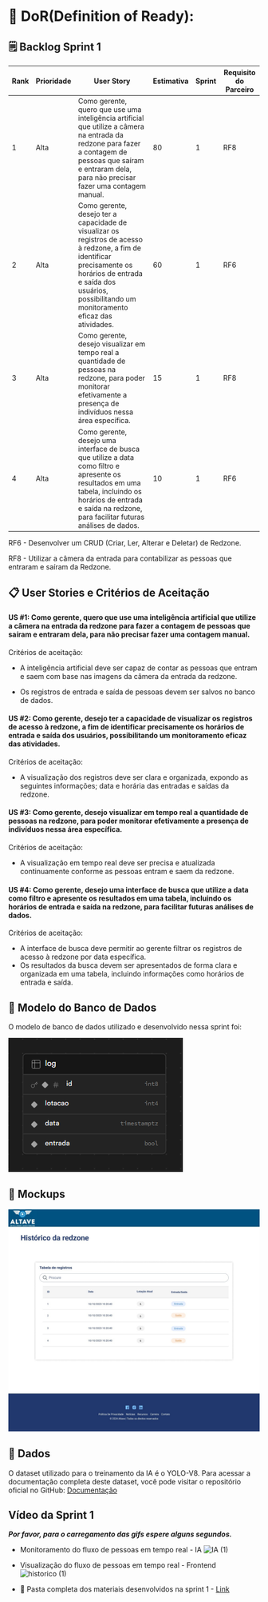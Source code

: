 
# 📃 DoR(Definition of Ready):

## 🗒️ Backlog Sprint 1 
| Rank | Prioridade | User Story | Estimativa |Sprint | Requisito do Parceiro |
|--- |--- |--- |--- |--- | --- |
| 1 | Alta | Como gerente, quero que use uma inteligência artificial que utilize a câmera na entrada da redzone para fazer a contagem de pessoas que saíram e entraram dela, para não precisar fazer uma contagem manual. | 80 | 1 | RF8 |
| 2 | Alta | Como gerente, desejo ter a capacidade de visualizar os registros de acesso à redzone, a fim de identificar precisamente os horários de entrada e saída dos usuários, possibilitando um monitoramento eficaz das atividades. | 60 | 1 |RF6 |
| 3 | Alta |Como gerente, desejo visualizar em tempo real a quantidade de pessoas na redzone, para poder monitorar efetivamente a presença de indivíduos nessa área específica. | 15 | 1 | RF8 |
| 4 | Alta |Como gerente, desejo uma interface de busca que utilize a data como filtro e apresente os resultados em uma tabela, incluindo os horários de entrada e saída na redzone, para facilitar futuras análises de dados. | 10 | 1 | RF6 |


RF6 - Desenvolver um CRUD (Criar, Ler, Alterar e Deletar) de Redzone.

RF8 - Utilizar a câmera da entrada para contabilizar as pessoas que entraram e saíram da Redzone.




## 📋  User Stories e Critérios de Aceitação

#### US #1:  Como gerente, quero que use uma inteligência artificial que utilize a câmera na entrada da redzone para fazer a contagem de pessoas que saíram e entraram dela, para não precisar fazer uma contagem manual.

Critérios de aceitação:

- A inteligência artificial deve ser capaz de contar as pessoas que entram e saem com base nas imagens da câmera da entrada da redzone.

- Os registros de entrada e saída de pessoas devem ser salvos no banco de dados.


#### US #2: Como gerente, desejo ter a capacidade de visualizar os registros de acesso à redzone, a fim de identificar precisamente os horários de entrada e saída dos usuários, possibilitando um monitoramento eficaz das atividades.
Critérios de aceitação:

- A visualização dos registros deve ser clara e organizada, expondo as seguintes informações; data e horária das entradas e saídas da redzone.


#### US #3: Como gerente, desejo visualizar em tempo real a quantidade de pessoas na redzone, para poder monitorar efetivamente a presença de indivíduos nessa área específica. 
Critérios de aceitação:

 - A visualização em tempo real deve ser precisa e atualizada continuamente conforme as pessoas entram e saem da redzone.

#### US #4: Como gerente, desejo uma interface de busca que utilize a data como filtro e apresente os resultados em uma tabela, incluindo os horários de entrada e saída na redzone, para facilitar futuras análises de dados.
Critérios de aceitação:

 - A interface de busca deve permitir ao gerente filtrar os registros de acesso à redzone por data específica.
 - Os resultados da busca devem ser apresentados de forma clara e organizada em uma tabela, incluindo informações como horários de entrada e saída.


## 📝 Modelo do Banco de Dados
O modelo de banco de dados utilizado e desenvolvido nessa sprint foi:

![alt text](Img/Modelo_logico.png)


## 🎨 Mockups
![alt text](Img/Mockups.jpg)

## 💾 Dados
O dataset utilizado para o treinamento da IA é o YOLO-V8. Para acessar a documentação completa deste dataset, você pode visitar o repositório oficial no GitHub: [Documentação](https://github.com/autogyro/yolo-V8)

## Vídeo da Sprint 1

***Por favor, para o carregamento das gifs espere alguns segundos.***
- Monitoramento do fluxo de pessoas em tempo real - IA
![IA (1)](https://github.com/4-Fatech/API-6SEM-Docs/assets/89141910/9b718fcf-1af9-4d37-ba17-5a8953aeda4c)

- Visualização do fluxo de pessoas em tempo real - Frontend
![historico (1)](https://github.com/4-Fatech/API-6SEM-Docs/assets/89141910/240324d8-b81a-4fde-a98e-9f834c69bec6)

- 📂 Pasta completa dos materiais desenvolvidos na sprint 1 - [Link](https://drive.google.com/drive/folders/1Z6rl5nGkvD1bf-cNF6al9NBHzDnzO9gJ)


